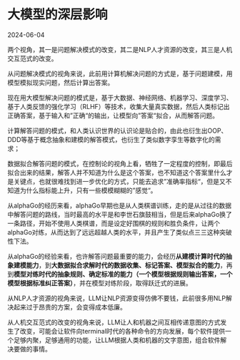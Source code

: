 # 大模型的深层影响

2024-06-04

两个视角，其一是问题解决模式的改变，其二是NLP人才资源的改变，其三是人机交互范式的改变。

从问题解决模式的视角来说，此前用计算机解决问题的方式是，基于问题建模，用模型模拟现实问题，然后计算出答案。

现在用大模型解决问题的模式是，基于大数据、神经网络、机器学习、深度学习、基于人类反馈的强化学习（RLHF）等技术，收集大量真实数据，然后人类标记出正确答案，基于输入和”正确“的输出，让模型向”答案“拟合，从而解答问题。

计算解答问题的模式，和人类认识世界的认识论是贴合的，由此也衍生出OOP、DDD等基于概念抽象和建模的解答模式，也衍生了类似数字孪生等数字化的需求；

数据拟合解答问题的模式，在控制论的视角上看，牺牲了一定程度的控制，即最后拟合出来的结果，解答人并不知道为什么是这个答案，也不知道这个答案里什么才是关键点，也就很难找到进一步优化的方式，只能去追求”准确率指标“，但是又不知道为什么指标能上升，只有一些模模糊糊的”感觉“。

从alphaGo的经历来看，alphaGo早期也是从人类棋谱训练，走的是从过往的数据中解答问题的路线，当时最高的水平是和李世石旗鼓相当，但是后来alphaGo换了一条路径，开始不使用人类棋谱，而是设定好围棋的规则和胜负条件，让两个alphaGo对练，从而达到了远远超越人类的水平，并且产生了类似点三三这种突破性下法。

从alphaGo的经验来看，也许解答问题最重要的能力，会经历**从建模计算时代的抽象建模能力**，到**大数据拟合求解时代的数据收集、标记答案、模型拟合的能力**，再到**模型对练时代的抽象规则、确定标准的能力（一个模型根据规则输出答案，一个模型根据标准纠正答案）**，并在模型对练阶段，取得跃迁式的进展。

从NLP人才资源的视角来说，LLM让NLP资源变得仿佛不要钱，此前很多用NLP解决起来过于昂贵的方案，会变得成本低廉。

从人机交互范式的改变的视角来说，LLM让人和机器之间互相传递意图的方式发生了改变，可能会让软件向terminal时代的各种命令的方向发展，每个软件提供一个足够内聚，足够通用的功能，让LLM根据人类和机器的文字意图，组合软件解决要做的事情。


